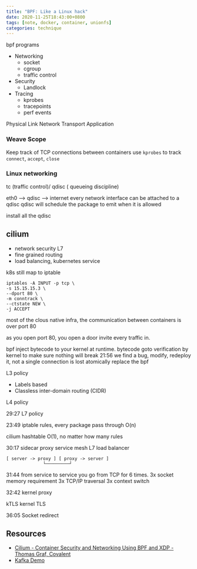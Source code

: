 ```yaml
---
title: "BPF: Like a Linux hack"
date: 2020-11-25T18:43:00+0800
tags: [note, docker, container, unionfs]
categories: technique
---
```


bpf programs

- Networking
  - socket
  - cgroup
  - traffic control
- Security
  - Landlock
- Tracing
  - kprobes
  - tracepoints
  - perf events

Physical
Link
Network
Transport
Application

### Weave Scope

Keep track of TCP connections between containers
use `kprobes` to track `connect`, `accept`, `close`

### Linux networking

tc (traffic control)/ qdisc ( queueing discipline)

eth0 --> qdisc --> internet
every network interface can be attached to a qdisc
qdisc will schedule the package to emit when it is allowed

install all the qdisc

## cilium

- network security L7
- fine grained routing
- load balancing, kubernetes service

k8s still map to iptable

```
iptables -A INPUT -p tcp \
-s 15.15.15.3 \
--dport 80 \
-m conntrack \
--ctstate NEW \
-j ACCEPT
```

most of the clous native infra, the communication between containers is over port 80

as you open port 80, you open a door invite every traffic in.

bpf inject bytecode to your kernel at runtime.
bytecode goto verification by kernel to make sure nothing will break
21:56 we find a bug, modify, redeploy it, not a single connection is lost
atomically replace the bpf

L3 policy

- Labels based
- Classless inter-domain routing (CIDR)

L4 policy

29:27
L7 policy

23:49
iptable rules, every package pass through
O(n)

cilium hashtable
O(1), no matter how many rules

30:17
sidecar proxy
service mesh
L7 load balancer

```
[ server -> proxy ] [ proxy -> server ]
              └─────────┘
```

31:44
from service to service you go from TCP for 6 times.
3x socket memory requirement
3x TCP/IP traversal
3x context switch

32:42
kernel proxy

kTLS kernel TLS

36:05
Socket redirect

## Resources

- [Cilium - Container Security and Networking Using BPF and XDP - Thomas Graf, Covalent](https://www.youtube.com/watch?v=CcGtDMm1SJA&ab_channel=TheLinuxFoundation)
- [Kafka Demo](https://www.youtube.com/watch?v=zK5hy6nsYEg&ab_channel=cilium)
